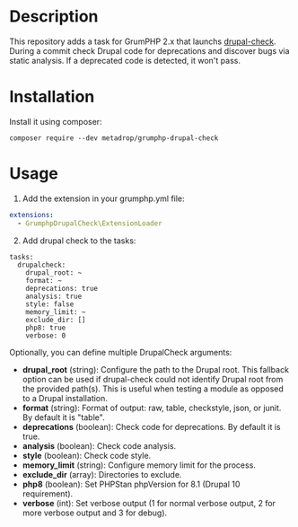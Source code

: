 # Description

This repository adds a task for GrumPHP 2.x that launchs [drupal-check](https://github.com/mglaman/drupal-check).
During a commit check Drupal code for deprecations and discover bugs via static analysis. If a deprecated code is detected, it won't pass.


# Installation

Install it using composer:

```composer require --dev metadrop/grumphp-drupal-check```


# Usage

1) Add the extension in your grumphp.yml file:
```yaml
extensions:
  - GrumphpDrupalCheck\ExtensionLoader
```

2) Add drupal check to the tasks:
```
tasks:
  drupalcheck:
    drupal_root: ~
    format: ~
    deprecations: true
    analysis: true
    style: false
    memory_limit: ~
    exclude_dir: []
    php8: true
    verbose: 0
```
Optionally, you can define multiple DrupalCheck arguments:

- **drupal_root** (string): Configure the path to the Drupal root. This fallback option can be used if drupal-check could not identify Drupal root from the provided path(s). This is useful when testing a module as opposed to a Drupal installation.
- **format** (string): Format of output: raw, table, checkstyle, json, or junit. By default it is "table".
- **deprecations** (boolean): Check code for deprecations. By default it is true.
- **analysis** (boolean): Check code analysis.
- **style** (boolean): Check code style.
- **memory_limit** (string): Configure memory limit for the process.
- **exclude_dir** (array): Directories to exclude.
- **php8** (boolean): Set PHPStan phpVersion for 8.1 (Drupal 10 requirement).
- **verbose** (int): Set verbose output (1 for normal verbose output, 2 for more verbose output and 3 for debug).

